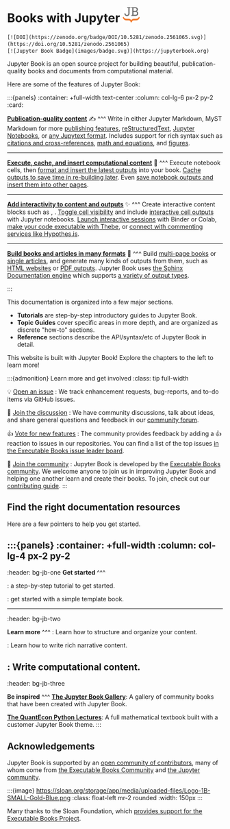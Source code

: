 # Books with Jupyter <img src="images/logo-square.svg" width=40 />

```{only} html
[![DOI](https://zenodo.org/badge/DOI/10.5281/zenodo.2561065.svg)](https://doi.org/10.5281/zenodo.2561065)
[![Jupyter Book Badge](images/badge.svg)](https://jupyterbook.org)
```

Jupyter Book is an open source project for building beautiful,
publication-quality books and documents from computational material.

Here are some of the features of Jupyter Book:


:::{panels}
:container: +full-width text-center
:column: col-lg-6 px-2 py-2
:card:

**[Publication-quality content](file-types:markdown)** ✍
^^^
Write in either Jupyter Markdown, MyST Markdown for more [publishing features](content/myst), [reStructuredText](file-types:rst), [Jupyter Notebooks](file-types:notebooks), or [any Jupytext format](file-types:custom).
Includes support for rich syntax such as [citations and cross-references](content/citations), [math and equations](content/math), and [figures](content/figures).

---
**[Execute, cache, and insert computational content](content/execute)** 🚀
^^^
Execute notebook cells, then [format and insert the latest outputs](content:code-outputs) into your book.
[Cache outputs to save time in re-building later](execute/cache).
Even [save notebook outputs and insert them into other pages](content:code-outputs:glue).

---
**[Add interactivity to content and outputs](interactive/launchbuttons)** ✨
^^^
Create interactive content blocks such as [](content:tabs), [](content:dropdowns). [Toggle cell visibility](interactive/hiding) and include [interactive cell outputs](interactive/interactive) with Jupyter notebooks. [Launch interactive sessions](interactive/launchbuttons) with Binder or Colab, [make your code executable with Thebe](launch:thebe), or [connect with commenting services like Hypothes.is](interactive:comments).

---
**[Build books and articles in many formats](start/build)** 🎁
^^^
Build [multi-page books](structure:book) or [single articles](structure:article), and generate many kinds of outputs from them, such as [HTML websites](start/build) or [PDF outputs](advanced/pdf). Jupyter Book uses [the Sphinx Documentation engine](https://sphinx-doc.org) which supports [a variety of output types](https://www.sphinx-doc.org/en/master/usage/builders/index.html).

:::

This documentation is organized into a few major sections.

- **Tutorials** are step-by-step introductory guides to Jupyter Book.
- **Topic Guides** cover specific areas in more depth, and are organized as discrete "how-to" sections.
- **Reference** sections describe the API/syntax/etc of Jupyter Book in detail.

This website is built with Jupyter Book!
Explore the chapters to the left to learn more!

:::{admonition} Learn more and get involved
:class: tip full-width

💡 [Open an issue](https://github.com/executablebooks/jupyter-book/issues/new/choose)
: We track enhancement requests, bug-reports, and to-do items via GitHub issues.

💬 [Join the discussion](https://github.com/executablebooks/meta/discussions)
: We have community discussions, talk about ideas, and share general questions and feedback in our [community forum](https://github.com/executablebooks/meta/discussions).

👍 [Vote for new features](ebp:feature-note)
: The community provides feedback by adding a 👍 reaction to issues in our repositories.
  You can find a list of the top issues [in the Executable Books issue leader board](ebp:feature-note).

🙌 [Join the community](contribute/intro.md)
: Jupyter Book is developed by the [Executable Books community](https://executablebooks.org).
  We welcome anyone to join us in improving Jupyter Book and helping one another learn and create their books.
  To join, check out our [contributing guide](contribute/intro.md).
:::


## Find the right documentation resources

Here are a few pointers to help you get started.

:::{panels}
:container: +full-width
:column: col-lg-4 px-2 py-2
---
:header: bg-jb-one
**Get started**
^^^

**[](start/your-first-book.md)**: a step-by-step tutorial to get started.

**[](create-a-template-book)**: get started with a simple template book.

---
:header: bg-jb-two

**Learn more**
^^^
**[](structure:index)**: Learn how to structure and organize your content.

**[](content/index.md)**: Learn how to write rich narrative content.

**[](content/executable/index.md)**: Write computational content.
---
:header: bg-jb-three

**Be inspired**
^^^
[**The Jupyter Book Gallery**](http://gallery.jupyterbook.org): A gallery of community books that have been created with Jupyter Book.

[**The QuantEcon Python Lectures**](https://python.quantecon.org/intro.html): A full mathematical textbook built with a customer Jupyter Book theme.
:::

## Acknowledgements

Jupyter Book is supported by an [open community of contributors](https://github.com/executablebooks/jupyter-book/graphs/contributors), many of whom come from [the Executable Books Community](https://executablebooks.org) and [the Jupyter community](https://jupyter.org/community).

:::{image} https://sloan.org/storage/app/media/uploaded-files/Logo-1B-SMALL-Gold-Blue.png
:class: float-left mr-2 rounded
:width: 150px
:::

Many thanks to the Sloan Foundation, which [provides support for the Executable Books Project](https://sloan.org/grant-detail/9231).
